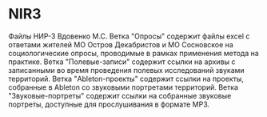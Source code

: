 # NIR3
Файлы НИР-3 Вдовенко М.С.
Ветка "Опросы" содержит файлы excel с ответами жителей МО Остров Декабристов и МО Сосновское на социологические опросы, проводимые в рамках применения метода на практике.
Ветка "Полевые-записи" содержит ссылки на архивы с записанными во время проведения полевых исследований звуками территорий.
Ветка "Ableton-проекты" содержит ссылки на проекты, собранные в Ableton со звуковыми портретами территорий.
Ветка "Звуковые-портреты" содержит ссылки на собранные звуковые портреты, доступные для прослушивания в формате MP3.
